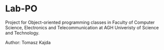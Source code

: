 # Lab-PO 
Project for Object-oriented programming classes in Faculty of Computer Science, Electronics and Telecommunication
at AGH Univeristy of Science and Technology.

Author: Tomasz Kajda 
        
